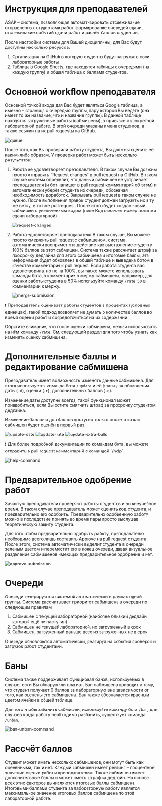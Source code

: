 # Инструкция для преподавателей

ASAP – система, позволяющая автоматизировать отслеживание отправленных студентами работ, формирование очередей сдачи,
отслеживание событий сдачи работ и расчёт баллов студентов.

После настройки системы для Вашей дисциплины, для Вас будут доступны несколько ресурсов.

1. Организация на GitHub в которую студенты будут загружать свои лабораторные работы.
2. Таблица в Google Sheets, где находятся таблицы с очередями (на каждую группу) и общая таблица с баллами студентов.

# Основной workflow преподавателя

Основной точкой входа для Вас будет являться Google таблица, а именно – страница с очередью группы, пару которой Вы
ведёте (она имеет то же название, что и название группы). В данной таблице находятся загруженные работы (сабмишены), в
привязке к конкретной лабораторной работе. В этой очереди указаны имена студентов, а также ссылки на их pull requestы
на GitHub.

![queue](img/queue.png)

После того, как Вы проверили работу студента, Вы должны оценить её каким-либо образом. У проверки работ может быть
несколько результатов:

1. Работа не удовлетворяет преподавателя.
   В таком случае Вы должны просто отправить “Request changes” в pull request на GitHub. В таком случае система
   определит, что данный сабмишен не устраивает преподавателя (и бот напишет в pull request комментарий об этом) и
   автоматически уберёт студента из очереди, обозначая необходимость доработок. Закрывать pull request в таком случае не
   нужно.
   После выполнения правок студент должен загрузить их в ту же ветку, в тот же pull request. После этого будет создан
   новый сабмишен с увеличенным кодом (поле Код означает номер попытки сдачи лабораторной)

   ![request-changes](img/request-changes.png)

2. Работа удовлетворяет преподавателя
   В таком случае, Вы можете просто смержить pull request с сабмишеном, система автоматически воспримет это действие как
   выставление студенту 100% баллов за этот сабмишен. Система также рассчитает штраф за просрочку дедлайна для этого
   сабмишена и итоговые баллы, эта информация будет обновлена в общей таблице и выведена ботом в качестве комментария к
   pull request.
   Если работа студента вас удовлетворила, но не на 100%, вы также можете использовать команды бота, в комментарии в
   мержу сабмишена, например, для оценки работы студента в 50% используйте команду `/rate 50` в комментарии к мержу.

   ![merge-submission](img/merge-submission.png)

<aside>
❗ Преподаватель оценивает работы студентов в процентах (условных единицах), такой подход позволяет не думать о количестве баллов во время оценки работ и сосредоточиться на их содержании.

</aside>

Обратите внимание, что после оценки сабмишена, нельзя использовать на нём команду `/rate`. См. следующий раздел для того
чтобы узнать как изменять оценку сабмишена.

# Дополнительные баллы и редактирование сабмишена

Преподаватель имеет возможность изменять данные сабмишена. Для этого используется команда бота `/update` и её флаги для
обновления даты (`-d`), оценки (`-r`), дополнительных баллов (`-e`).

Изменение даты доступно всегда, такой функционал может понадобиться, если Вы хотите смягчить штраф за просрочку
студентом
дедлайна.

Изменение баллов и доп баллов доступно только после того как сабмишен будет оценён в первый раз.

![update-date](img/update-date.png)
![update-rate](img/update-rate.png)
![update-extra-balls](img/update-extra-balls.png)

<aside>
❗ Для более подробной документации по командам бота, вы можете отправить в pull request комментарий с командой `/help`.

![help-command](img/help-command.png)
</aside>

# Предварительное одобрение работ

Зачастую преподаватели проверяют работы студентов и во внеучебное время. В таком случае преподаватель
может оценить код студента, и предварительно его одобрить. Предварительно одобренную работу можно в последствие принять
во время пары просто выслушав теоретическую защиту студента.

Для того чтобы предварительно одобрить работу, преподавателю необходимо всего лишь поставить Approve на pull request
студента. После этого, система автоматически выделит студента в очереди зелёным цветом и переместит его в конец очереди,
давая визуальное разделение сабмишенов имеющих предварительное одобрение и нет.

![approve-submission](img/approve-submission.png)

# Очереди

Очереди генерируются системой автоматически в рамках одной группы. Система рассчитывает приоритет сабмишена в очереди по
следующим правилам

1. Сабмишен с текущей лабораторной (наиболее близкий дедлайн, который ещё не наступил)
2. Сабмишен не текущей лабораторной, но загруженный в срок
3. Сабмишен, загруженный раньше всех из загруженных не в срок

Очереди обновляются автоматически, реагируя на события проверок и загрузок работ студентами.

# Баны

Система также поддерживает функционал банов, используемых в случае, если Вы обнаружили плагиат. Бан сабмишена приводит к
тому, что студент получает 0 баллов за лабораторную вне зависимости от того, как оценены его сабмишены. Бан также
обозначается красным цветом ячейки в общей таблице.

Для того чтобы забанить сабмишен, используйте команду бота `/ban`, для случаев когда работу необходимо разбанить,
существует команда `/unban`.

![ban-unban-command](img/ban-unban-command.png)

# Рассчёт баллов

Студент может иметь несколько сабмишенов, они могут быть как оценёнными, так и нет. Каждый сабмишен имеет рейтинг –
процентное значение оценки работы преподавателем. Также сабмишен имеет дополнительные баллы и может иметь штраф за
дедлайн. На основе всех этих факторов вычисляются итоговые баллы сабмишена. Итоговыми баллами студента за лабораторную
работу является максимальное значение итоговых баллов сабмишена по этой лабораторной работе.